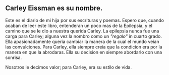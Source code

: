 ## Carley Eissman es su nombre.

Este es el diario de mi hija por sus escrituras y poemas. Espero que, cuando acaban de leer este libro, entenderan un poco mas de la Epilepsia, y el camino que se le dio a nuestra querida Carley. La epilepsia nunca fue una carga para Carley; alguna vez la nombro como un _"regalo"_ in cuarto grado. Ella apasionadamente queria cambiar la manera de la cual el mundo veian las convulciones. Para Carley, ella siempre creia que la condicion era por la manera en que la abrodaras. Ella su decision en siempre abordarlo con una sonrisa.

Nosotros le decimos valor; para Carley, era su estilo de vida.